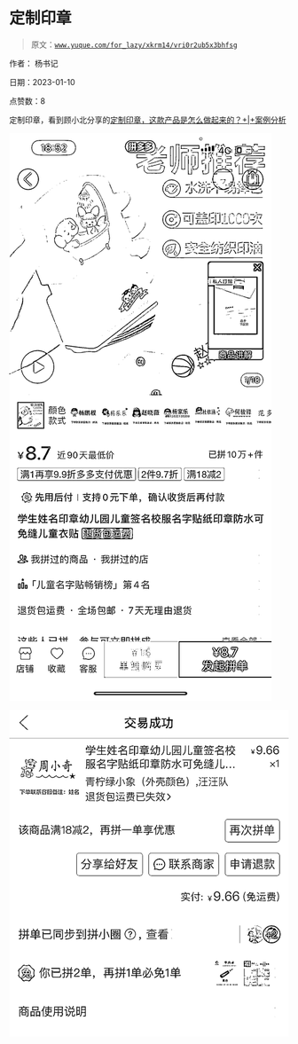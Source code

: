 # 定制印章

> 原文：[`www.yuque.com/for_lazy/xkrm14/vri0r2ub5x3bhfsg`](https://www.yuque.com/for_lazy/xkrm14/vri0r2ub5x3bhfsg)



作者： 杨书记 

日期：2023-01-10 

点赞数：8 

定制印章，看到顾小北分享的[定制印章，这款产品是怎么做起来的？+|+案例分析](https://mp.weixin.qq.com/s/xSNwbKY_tdXkBotAZKnyyg) 

![](img/c9a1997f517dbd725e7e7fd74e404491.png) 

![](img/4918d08efa63f9865258520c831a5960.png) 

